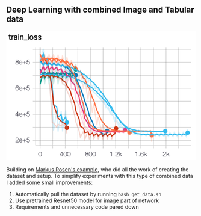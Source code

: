 ## Deep Learning with combined Image and Tabular data

<img src="./docs/trainloss.png" alt="Training iterations" width="800">

Building on [Markus Rosen's example](https://github.com/MarkusRosen/pytorch_multi_input_example), who did all the work
of creating the dataset and setup. To simplify experiments with this type of combined data I added some small
improvements:
 
1. Automatically pull the dataset by running `bash get_data.sh`
2. Use pretrained Resnet50 model for image part of network
3. Requirements and unnecessary code pared down